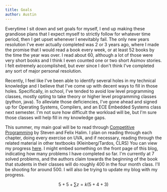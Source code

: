 ```yaml
---
title: Goals
author: Austin
---
```


Everytime I sit down and set goals for myself, I end up making these grandiose plans that I expect myself to strictly follow for whatever time period, then I get upset whenever I enevitably fail. The only new years resolution I've ever actually completed was 2 or 3 years ago, where I made the promise that I would read a book every week, or at least 52 books by the time the year was over. I read about 60, although a lot of those were very short books and I think I even counted one or two short Asimov stories. I felt extremely accomplished, but ever since I don't think I've completed any sort of major personal resolution. 

Recently, I feel like I've been able to identify several holes in my technical knowledge and I believe that I've come up with decent ways to fill in those holes. Specifically, in school, I've tended to avoid low level programming classes, mostly opting to take theory or higher level programming classes (python, java). To alleviate those deficiencies, I've gone ahead and signed up for Operating Systems, Compilers, and an ECE Embedded Systems class next semester. I'm not sure how difficult the workload will be, but I'm sure those classes will help fill in my knowledge gaps. 

This summer, my main goal will be to read through [Competitive Programming](http://cpbook.net/) by Steven and Felix Halim. I plan on reading through each chapter, doing every exercise on UVA, and if necessary, reading through the related material in other textbooks (Kleinberg/Tardos, CLRS) You can view my progress [here](http://uhunt.felix-halim.net/id/258637). I might embed something on the front page of this blog, indicating how many problems I have completed so far. I'm currently at 7 solved problems, and the authors claim towards the beginning of the book that students in their classes will do roughly 400 in the four month class. I'll be shooting for around 500. I will also be trying to update my blog with my progress.

$$ 5 + 5 + \sum{z=k}(5 + 4 + 3)$$
